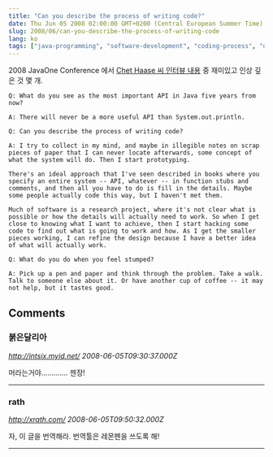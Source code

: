 ```yaml
---
title: "Can you describe the process of writing code?"
date: Thu Jun 05 2008 02:00:00 GMT+0200 (Central European Summer Time)
slug: 2008/06/can-you-describe-the-process-of-writing-code
lang: ko
tags: ["java-programming", "software-development", "coding-process", "developer-interview"]
---
```


2008 JavaOne Conference 에서 [Chet Haase 씨 인터뷰 내용](http://java.sun.com/javaone/sf/2008/articles/rockstar_chethaase.jsp) 중 재미있고 인상 깊은 것 몇 개.



```
Q: What do you see as the most important API in Java five years from now?

A: There will never be a more useful API than System.out.println.
```


```
Q: Can you describe the process of writing code?

A: I try to collect in my mind, and maybe in illegible notes on scrap pieces of paper that I can never locate afterwards, some concept of what the system will do. Then I start prototyping.

There's an ideal approach that I've seen described in books where you specify an entire system -- API, whatever -- in function stubs and comments, and then all you have to do is fill in the details. Maybe some people actually code this way, but I haven't met them.

Much of software is a research project, where it's not clear what is possible or how the details will actually need to work. So when I get close to knowing what I want to achieve, then I start hacking some code to find out what is going to work and how. As I get the smaller pieces working, I can refine the design because I have a better idea of what will actually work.
```


```
Q: What do you do when you feel stumped?

A: Pick up a pen and paper and think through the problem. Take a walk. Talk to someone else about it. Or have another cup of coffee -- it may not help, but it tastes good.
```



## Comments

### 붉은달리아
*http://intsix.myid.net/*
*2008-06-05T09:30:37.000Z*

머라는거야............. 젠장!

---

### rath
*http://xrath.com/*
*2008-06-05T09:50:32.000Z*

자, 이 글을 번역해라. 번역툴은 레몬펜을 쓰도록 해!

---

